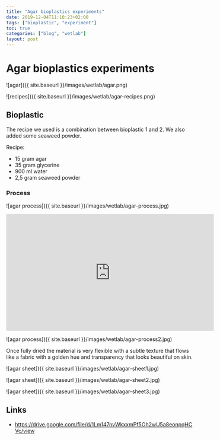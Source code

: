 ```yaml
---
title: "Agar bioplastics experiments"
date: 2019-12-04T11:10:23+02:00
tags: ["bioplastic", "experiment"]
toc: true
categories: ["blog", "wetlab"]
layout: post
---
```


# Agar bioplastics experiments
![agar]({{ site.baseurl }}/images/wetlab/agar.png)

![recipes]({{ site.baseurl }}/images/wetlab/agar-recipes.png)

## Bioplastic
The recipe we used is a combination between bioplastic 1 and 2. We also added some seaweed powder.

Recipe:
- 15 gram agar
- 35 gram glycerine
- 900 ml water
- 2,5 gram seaweed powder

### Process 
![agar process]({{ site.baseurl }}/images/wetlab/agar-process.jpg)

<div class="videowrapper">
<iframe width="560" height="315" src="https://www.youtube.com/embed/beiZf8rCAhw" frameborder="0" allow="accelerometer; autoplay; encrypted-media; gyroscope; picture-in-picture" allowfullscreen></iframe>
</div>

![agar process]({{ site.baseurl }}/images/wetlab/agar-process2.jpg)

Once fully dried the material is very flexible with a subtle texture that flows like a fabric with a golden hue and transparency that looks beautiful on skin. 

![agar sheet]({{ site.baseurl }}/images/wetlab/agar-sheet1.jpg)

![agar sheet]({{ site.baseurl }}/images/wetlab/agar-sheet2.jpg)

![agar sheet]({{ site.baseurl }}/images/wetlab/agar-sheet3.jpg)

## Links
- <https://drive.google.com/file/d/1Lm147nvWkxxmPf5Oh2wU5a8eonpqHCVc/view>